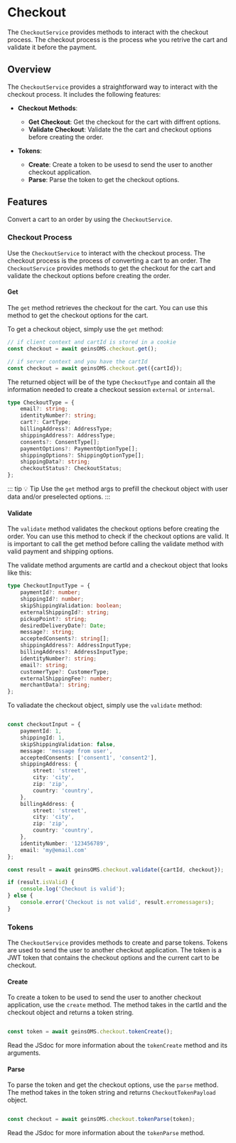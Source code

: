 # Checkout

The `CheckoutService` provides methods to interact with the checkout process. The checkout process is the process whe you retrive the cart and validate it before the payment.

## Overview

The `CheckoutService` provides a straightforward way to interact with the checkout process. It includes the following features:

- **Checkout Methods**: 
  - **Get Checkout**: Get the checkout for the cart with diffrent options.
  - **Validate Checkout**: Validate the the cart and checkout options before creating the order.

- **Tokens**: 
  - **Create**: Create a token to be usesd to send the user to another checkout application.
  - **Parse**: Parse the token to get the checkout options.
  

## Features
Convert a cart to an order by using the `CheckoutService`. 

### Checkout Process

Use the `CheckoutService` to interact with the checkout process. The checkout process is the process of converting a cart to an order. The `CheckoutService` provides methods to get the checkout for the cart and validate the checkout options before creating the order.

#### Get

The `get` method retrieves the checkout for the cart. You can use this method to get the checkout options for the cart.

To get a checkout object, simply use the `get` method:
```typescript
// if client context and cartId is stored in a cookie
const checkout = await geinsOMS.checkout.get();

// if server context and you have the cartId
const checkout = await geinsOMS.checkout.get({cartId});
```

The returned object will be of the type `CheckoutType` and contain all the information needed to create a checkout session `external` or `internal`.
```typescript
type CheckoutType = {
    email?: string;
    identityNumber?: string;
    cart?: CartType;
    billingAddress?: AddressType;
    shippingAddress?: AddressType;
    consents?: ConsentType[];
    paymentOptions?: PaymentOptionType[];
    shippingOptions?: ShippingOptionType[];
    shippingData?: string;
    checkoutStatus?: CheckoutStatus;
};
```



::: tip :bulb: Tip
Use the `get` method args to prefill the checkout object with user data and/or preselected options.
:::

#### Validate

The `validate` method validates the checkout options before creating the order. You can use this method to check if the checkout options are valid. It is important to call the get method before calling the validate method with valid payment and shipping options. 

The validate method arguments are cartId and a checkout object that looks like this:
```typescript
type CheckoutInputType = {
    paymentId?: number;
    shippingId?: number;
    skipShippingValidation: boolean;
    externalShippingId?: string;
    pickupPoint?: string;
    desiredDeliveryDate?: Date;
    message?: string;
    acceptedConsents?: string[];
    shippingAddress?: AddressInputType;
    billingAddress?: AddressInputType;
    identityNumber?: string;
    email?: string;
    customerType?: CustomerType;
    externalShippingFee?: number;
    merchantData?: string;
};
```

To valiadate the checkout object, simply use the `validate` method:

```typescript

const checkoutInput = {
    paymentId: 1,
    shippingId: 1,
    skipShippingValidation: false,
    message: 'message from user',
    acceptedConsents: ['consent1', 'consent2'],
    shippingAddress: {
        street: 'street',
        city: 'city',
        zip: 'zip',
        country: 'country',
    },
    billingAddress: {
        street: 'street',
        city: 'city',
        zip: 'zip',
        country: 'country',
    },
    identityNumber: '123456789',
    email: 'my@email.com'
};

const result = await geinsOMS.checkout.validate({cartId, checkout});

if (result.isValid) {
    console.log('Checkout is valid');
} else {
    console.error('Checkout is not valid', result.erromessagers);
}
```


### Tokens
The `CheckoutService` provides methods to create and parse tokens. Tokens are used to send the user to another checkout application. The token is a JWT token that contains the checkout options and the current cart to be checkout.

#### Create
To create a token to be used to send the user to another checkout application, use the `create` method. The method takes in the cartId and the checkout object and returns a token string.

```typescript

const token = await geinsOMS.checkout.tokenCreate();

```
Read the JSdoc for more information about the `tokenCreate` method and its arguments.


#### Parse

To parse the token and get the checkout options, use the `parse` method. The method takes in the token string and returns `CheckoutTokenPayload` object.

```typescript

const checkout = await geinsOMS.checkout.tokenParse(token);

```
Read the JSdoc for more information about the `tokenParse` method.




